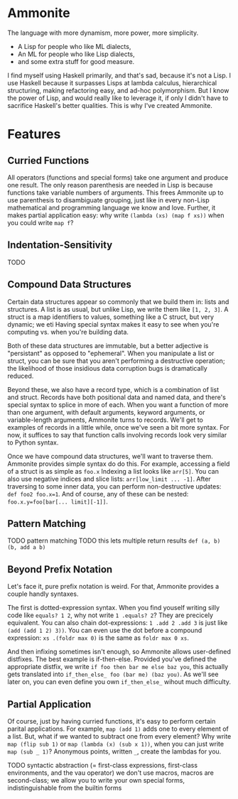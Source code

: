 Ammonite
========

The language with more dynamism, more power, more simplicity.

* A Lisp for people who like ML dialects,
* An ML for people who like Lisp dialects,
* and some extra stuff for good measure.


I find myself using Haskell primarily, and that's sad, because it's not a Lisp.
I use Haskell because it surpasses Lisps at lambda calculus, hierarchical structuring, making refactoring easy, and ad-hoc polymorphism.
But I know the power of Lisp, and would really like to leverage it, if only I didn't have to sacrifice Haskell's better qualities.
This is why I've created Ammonite.

Features
========

Curried Functions
-----------------

All operators (functions and special forms) take one argument and produce one result.
The only reason parenthesis are needed in Lisp is because functions take variable numbers of arguments.
This frees Ammonite up to use parenthesis to disambiguate grouping, just like in every non-Lisp mathematical and programming language we know and love.
Further, it makes partial application easy:
why write `(lambda (xs) (map f xs))` when you could write `map f`?

Indentation-Sensitivity
-----------------------

TODO

Compound Data Structures
------------------------

Certain data structures appear so commonly that we build them in: lists and structures.
A list is as usual, but unlike Lisp, we write them like `[1, 2, 3]`.
A struct is a map identifiers to values, something like a C struct, but very dynamic; we eti
Having special syntax makes it easy to see when you're computing vs. when you're building data.

Both of these data structures are immutable,
but a better adjective is "persistant" as opposed to "ephemeral".
When you manipulate a list or struct, you can be sure that you aren't performing a destructive operation;
the likelihood of those insidious data corruption bugs is dramatically reduced.

Beyond these, we also have a record type, which is a combination of list and struct.
Records have both positional data and named data, and there's special syntax to splice in more of each.
When you want a function of more than one argument, with default arguments, keyword arguments, or variable-length arguments, Ammonite turns to records.
We'll get to examples of records in a little while, once we've seen a bit more syntax.
For now, it suffices to say that function calls involving records look very similar to Python syntax.

Once we have compound data structures, we'll want to traverse them.
Ammonite provides simple syntax do do this.
For example, accessing a field of a struct is as simple as `foo.x`
Indexing a list looks like `arr[5]`.
You can also use negative indices and slice lists: `arr[low_limit ... -1]`.
After traversing to some inner data, you can perform non-destructive updates: `def foo2 foo.x=1`.
And of course, any of these can be nested: `foo.x.y=foo[bar[... limit][-1]]`.

Pattern Matching
----------------

TODO pattern matching
TODO this lets multiple return results `def (a, b) (b, add a b)`

Beyond Prefix Notation
----------------------

Let's face it, pure prefix notation is weird.
For that, Ammonite provides a couple handly syntaxes.

The first is dotted-expression syntax.
When you find youself writing silly code like `equals? 1 2`, why not write `1 .equals? 2`?
They are precicely equivalent.
You can also chain dot-expressions: `1 .add 2 .add 3` is just like `(add (add 1 2) 3))`.
You can even use the dot before a compound expression: `xs .(foldr max 0)` is the same as `foldr max 0 xs`.

And then infixing sometimes isn't enough, so Ammonite allows user-defined distfixes.
The best example is if-then-else.
Provided you've defined the appropriate distfix, we write `if foo then bar me else baz you`, this actually gets translated into `if_then_else_ foo (bar me) (baz you)`.
As we'll see later on, you can even define you own `if_then_else_` wihout much difficulty.

Partial Application
-------------------

Of course, just by having curried functions, it's easy to perform certain parital applications.
For example, `map (add 1)` adds one to every element of a list.
But, what if we wanted to subtract one from every element?
Why write `map (flip sub 1)` or `map (lambda (x) (sub x 1))`, when you can just write `map (sub _ 1)`?
Anonymous points, written `_`, create the lambdas for you.


TODO syntactic abstraction (= first-class expressions, first-class environments, and the vau operator)
	we don't use macros, macros are second-class; we allow you to write your own special forms, indistinguishable from the builtin forms
